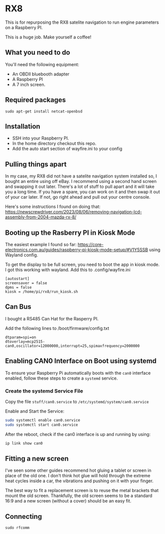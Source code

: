 # RX8

This is for repurposing the RX8 satelite navigation to run engine parameters on a Raspberry PI.

This is a huge job. Make yourself a coffee!

## What you need to do

You'll need the following equipment:

* An OBDII bluebooth adapter
* A Raspberry PI
* A 7 inch screen.

## Required packages

```
sudo apt-get install netcat-openbsd
```

## Installation

* SSH into your Raspberry PI.
* In the home directory checkout this repo.
* Add the auto start section of wayfire.ini to your config

## Pulling things apart

In my case, my RX8 did not have a satelite navigation system installed so, I bought an entire using off eBay. I recommend using a second hand screen and swapping it out later. There's a lot of stuff to pull apart and it will take you a long time. If you have a spare, you can work on it and then swap it out of your car later. If not, go right ahead and pull out your centre console.

Here's some instructions I found on doing that: https://newscrewdriver.com/2023/08/06/removing-navigation-lcd-assembly-from-2004-mazda-rx-8/

## Booting up the Rasberry PI in Kiosk Mode

The easiest example I found so far: https://core-electronics.com.au/guides/raspberry-pi-kiosk-mode-setup/#V1Y5SSB using Wayland config.

To get the display to be full screen, you need to boot the app in kiosk mode. I got this working with wayland. Add this to .config/wayfire.ini

```
[autostart]
screensaver = false
dpms = false
kiosk = /home/pi/rx8/run_kiosk.sh
```

## Can Bus

I bought a RS485 Can Hat for the Rasperry PI.

Add the following lines to /boot/firmware/config.txt

```
dtparam=spi=on
dtoverlay=mcp2515-can0,oscillator=12000000,interrupt=25,spimaxfrequency=2000000
```

## Enabling CAN0 Interface on Boot using systemd

To ensure your Raspberry Pi automatically boots with the `can0` interface enabled, follow these steps to create a `systemd` service.

### Create the systemd Service File

Copy the file `stuff/can0.service` to `/etc/systemd/system/can0.service`

Enable and Start the Service:

```bash
sudo systemctl enable can0.service
sudo systemctl start can0.service
```

After the reboot, check if the can0 interface is up and running by using:

```bash
ip link show can0
```

## Fitting a new screen

I've seen some other guides recommend hot gluing a tablet or screen in place of the old one. I don't think hot glue will hold through the extreme heat cycles inside a car, the vibrations and pushing on it with your finger.

The best way to fit a replacement screen is to reuse the metal brackets that mount the old screen. Thankfully, the old screen seems to be a standard 16:9 and a new screen (without a cover) should be an easy fit.

## Connecting

```sudo rfcomm```

